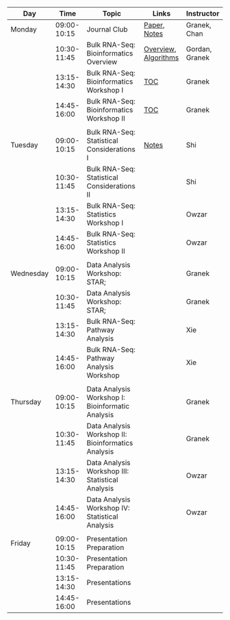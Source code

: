 | Day       |        Time | Topic                                              | Links                                                                                                                                           | Instructor     |
|-----------|-------------|----------------------------------------------------|-------------------------------------------------------------------------------------------------------------------------------------------------|----------------|
| Monday    | 09:00-10:15 | Journal Club                                       | [Paper](https://pubmed.ncbi.nlm.nih.gov/33597266/), [Notes](../biology/mic_journal_club.pdf)                                                    | Granek, Chan   |
|           | 10:30-11:45 | Bulk RNA-Seq: Bioinformatics Overview              | [Overview](../bioinformatics/lecture_slides/bioinformatics_overview.pdf), [Algorithms](../bioinformatics/lecture_slides/ShortReadAlignment.pdf) | Gordan, Granek |
|           | 13:15-14:30 | Bulk RNA-Seq: Bioinformatics Workshop I            | [TOC](../bioinformatics/2021_bioinf_toc.Rmd)                                                                                                    | Granek         |
|           | 14:45-16:00 | Bulk RNA-Seq: Bioinformatics Workshop II           | [TOC](../bioinformatics/2021_bioinf_toc.Rmd)                                                                                                    | Granek         |
|           |             |                                                    |                                                                                                                                                 |                |
| Tuesday   | 09:00-10:15 | Bulk RNA-Seq: Statistical Considerations I         | [Notes](../statistics/Lectures/PS_MIC_DESeqStat.pdf)                                                                                            | Shi            |
|           | 10:30-11:45 | Bulk RNA-Seq: Statistical Considerations II        |                                                                                                                                                 | Shi            |
|           | 13:15-14:30 | Bulk RNA-Seq: Statistics Workshop I                |                                                                                                                                                 | Owzar          |
|           | 14:45-16:00 | Bulk RNA-Seq: Statistics Workshop II               |                                                                                                                                                 | Owzar          |
|           |             |                                                    |                                                                                                                                                 |                |
| Wednesday | 09:00-10:15 | Data Analysis Workshop: STAR;                      |                                                                                                                                                 | Granek         |
|           | 10:30-11:45 | Data Analysis Workshop: STAR;                      |                                                                                                                                                 | Granek         |
|           | 13:15-14:30 | Bulk RNA-Seq: Pathway Analysis                     |                                                                                                                                                 | Xie            |
|           | 14:45-16:00 | Bulk RNA-Seq: Pathway Analysis Workshop            |                                                                                                                                                 | Xie            |
|           |             |                                                    |                                                                                                                                                 |                |
| Thursday  | 09:00-10:15 | Data Analysis Workshop I: Bioinformatic Analysis   |                                                                                                                                                 | Granek         |
|           | 10:30-11:45 | Data Analysis Workshop II: Bioinformatics Analysis |                                                                                                                                                 | Granek         |
|           | 13:15-14:30 | Data Analysis Workshop III: Statistical Analysis   |                                                                                                                                                 | Owzar          |
|           | 14:45-16:00 | Data Analysis Workshop IV: Statistical Analysis    |                                                                                                                                                 | Owzar          |
|           |             |                                                    |                                                                                                                                                 |                |
| Friday    | 09:00-10:15 | Presentation Preparation                           |                                                                                                                                                 |                |
|           | 10:30-11:45 | Presentation Preparation                           |                                                                                                                                                 |                |
|           | 13:15-14:30 | Presentations                                      |                                                                                                                                                 |                |
|           | 14:45-16:00 | Presentations                                      |                                                                                                                                                 |                |

